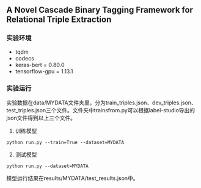 ## A Novel Cascade Binary Tagging Framework for Relational Triple Extraction

### 实验环境

- tqdm
- codecs
- keras-bert = 0.80.0
- tensorflow-gpu = 1.13.1

### 实验运行

实验数据在data/MYDATA文件夹里，分为train_triples.json、dev_triples.json、test_triples.json三个文件。文件夹中trainsfrom.py可以根据label-studio导出的json文件得到以上三个文件。

1. 训练模型

```shell
python run.py --train=True --dataset=MYDATA
```

2. 测试模型

```shell
python run.py --dataset=MYDATA
```

模型运行结果在results/MYDATA/test_results.json中。
